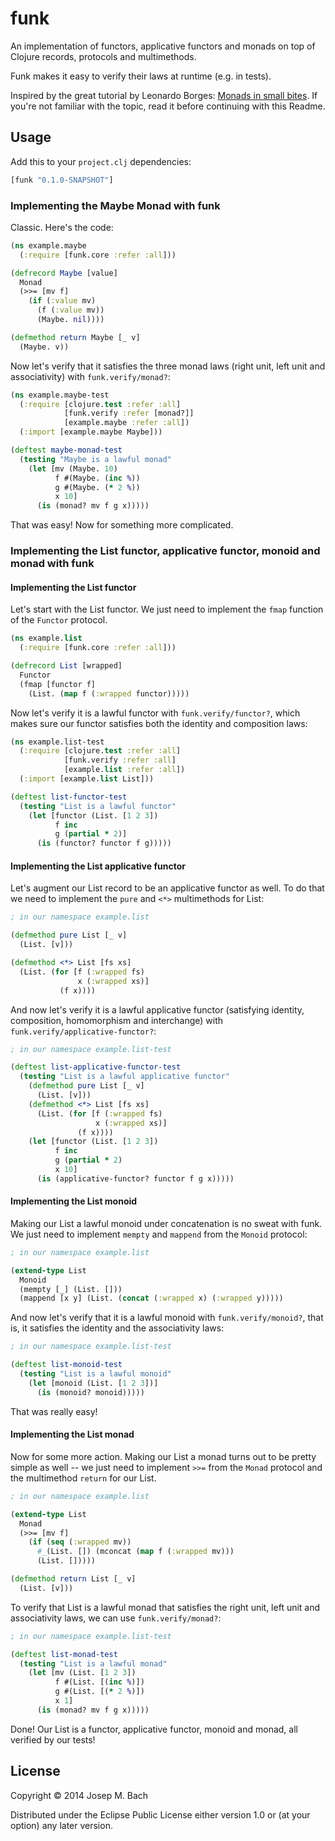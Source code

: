 # funk

An implementation of functors, applicative functors and monads on top of
Clojure records, protocols and multimethods.

Funk makes it easy to verify their laws at runtime (e.g. in tests).

Inspired by the great tutorial by Leonardo Borges: [Monads in small bites][tutorial]. If you're not familiar with the topic, read it before continuing with this Readme.

## Usage

Add this to your `project.clj` dependencies:

```clojure
[funk "0.1.0-SNAPSHOT"]
```

### Implementing the Maybe Monad with funk

Classic. Here's the code:

```clojure
(ns example.maybe
  (:require [funk.core :refer :all]))

(defrecord Maybe [value]
  Monad
  (>>= [mv f]
    (if (:value mv)
      (f (:value mv))
      (Maybe. nil))))

(defmethod return Maybe [_ v]
  (Maybe. v))
```

Now let's verify that it satisfies the three monad laws (right unit, left unit and associativity) with `funk.verify/monad?`:

```clojure
(ns example.maybe-test
  (:require [clojure.test :refer :all]
            [funk.verify :refer [monad?]]
            [example.maybe :refer :all])
  (:import [example.maybe Maybe]))

(deftest maybe-monad-test
  (testing "Maybe is a lawful monad"
    (let [mv (Maybe. 10)
          f #(Maybe. (inc %))
          g #(Maybe. (* 2 %))
          x 10]
      (is (monad? mv f g x)))))
```

That was easy! Now for something more complicated.

### Implementing the List functor, applicative functor, monoid and monad with funk

#### Implementing the List functor

Let's start with the List functor. We just need to implement the `fmap`
function of the `Functor` protocol.

```clojure
(ns example.list
  (:require [funk.core :refer :all]))

(defrecord List [wrapped]
  Functor
  (fmap [functor f]
    (List. (map f (:wrapped functor)))))
```

Now let's verify it is a lawful functor with `funk.verify/functor?`, which
makes sure our functor satisfies both the identity and composition laws:

```clojure
(ns example.list-test
  (:require [clojure.test :refer :all]
            [funk.verify :refer :all]
            [example.list :refer :all])
  (:import [example.list List]))

(deftest list-functor-test
  (testing "List is a lawful functor"
    (let [functor (List. [1 2 3])
          f inc
          g (partial * 2)]
      (is (functor? functor f g)))))
```

#### Implementing the List applicative functor

Let's augment our List record to be an applicative functor as well. To do that
we need to implement the `pure` and `<*>` multimethods for List:

```clojure
; in our namespace example.list

(defmethod pure List [_ v]
  (List. [v]))

(defmethod <*> List [fs xs]
  (List. (for [f (:wrapped fs)
               x (:wrapped xs)]
           (f x))))
```

And now let's verify it is a lawful applicative functor (satisfying identity,
composition, homomorphism and interchange) with
`funk.verify/applicative-functor?`:

```clojure
; in our namespace example.list-test

(deftest list-applicative-functor-test
  (testing "List is a lawful applicative functor"
    (defmethod pure List [_ v]
      (List. [v]))
    (defmethod <*> List [fs xs]
      (List. (for [f (:wrapped fs)
                   x (:wrapped xs)]
               (f x))))
    (let [functor (List. [1 2 3])
          f inc
          g (partial * 2)
          x 10]
      (is (applicative-functor? functor f g x)))))
```

#### Implementing the List monoid

Making our List a lawful monoid under concatenation is no sweat with funk. We just need to implement `mempty` and `mappend` from the `Monoid` protocol:

```clojure
; in our namespace example.list

(extend-type List
  Monoid
  (mempty [_] (List. []))
  (mappend [x y] (List. (concat (:wrapped x) (:wrapped y)))))
```

And now let's verify that it is a lawful monoid with `funk.verify/monoid?`,
that is, it satisfies the identity and the associativity laws:

```clojure
; in our namespace example.list-test

(deftest list-monoid-test
  (testing "List is a lawful monoid"
    (let [monoid (List. [1 2 3])]
      (is (monoid? monoid)))))
```

That was really easy!

#### Implementing the List monad

Now for some more action. Making our List a monad turns out to be pretty
simple as well -- we just need to implement `>>=` from the `Monad` protocol
and the multimethod `return` for our List.

```clojure
; in our namespace example.list

(extend-type List
  Monad
  (>>= [mv f]
    (if (seq (:wrapped mv))
      #_(List. []) (mconcat (map f (:wrapped mv)))
      (List. []))))

(defmethod return List [_ v]
  (List. [v]))
```

To verify that List is a lawful monad that satisfies the right unit, left unit
and associativity laws, we can use `funk.verify/monad?`:

```clojure
; in our namespace example.list-test

(deftest list-monad-test
  (testing "List is a lawful monad"
    (let [mv (List. [1 2 3])
          f #(List. [(inc %)])
          g #(List. [(* 2 %)])
          x 1]
      (is (monad? mv f g x)))))
```

Done! Our List is a functor, applicative functor, monoid and monad, all
verified by our tests!

## License

Copyright © 2014 Josep M. Bach

Distributed under the Eclipse Public License either version 1.0 or (at
your option) any later version.

[tutorial]: http://www.leonardoborges.com/writings/2012/11/30/monads-in-small-bites-part-i-functors/
